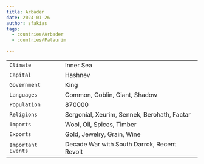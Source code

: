 ```yaml
---
title: Arbader
date: 2024-01-26
author: sfakias
tags:
  - countries/Arbader
  - countries/Palaurim

---
```

| | |
| --- | --- |
| `Climate` | Inner Sea |
| `Capital` | Hashnev |
| `Government` | King |
| `Languages` | Common, Goblin, Giant, Shadow |
| `Population` | 870000 |
| `Religions` | Sergonial, Xeurim, Sennek, Berohath, Factar |
| `Imports` | Wool, Oil, Spices, Timber |
| `Exports` | Gold, Jewelry,  Grain, Wine |
| `Important Events` | Decade War with South Darrok, Recent Revolt |
